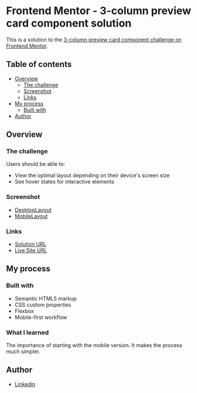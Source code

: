 # Frontend Mentor - 3-column preview card component solution

This is a solution to the [3-column preview card component challenge on Frontend Mentor](https://www.frontendmentor.io/challenges/3column-preview-card-component-pH92eAR2-). 

## Table of contents

- [Overview](#overview)
  - [The challenge](#the-challenge)
  - [Screenshot](#screenshot)
  - [Links](#links)
- [My process](#my-process)
  - [Built with](#built-with)
- [Author](#author)


## Overview

### The challenge

Users should be able to:

- View the optimal layout depending on their device's screen size
- See hover states for interactive elements

### Screenshot

- [DesktopLayout](screenshots/desktopVersion.png)
- [MobileLayout](screenshots/mobileVersion.png)

### Links

- [Solution URL](https://your-solution-url.com)
- [Live Site URL](https://zediogoribeiro.github.io/3-column-preview-card-component/)

## My process

### Built with

- Semantic HTML5 markup
- CSS custom properties
- Flexbox
- Mobile-first workflow


### What I learned

The importance of starting with the mobile version. It makes the process much simpler.

## Author

- [Linkedin](https://www.linkedin.com/in/zediogoribeiro/)

